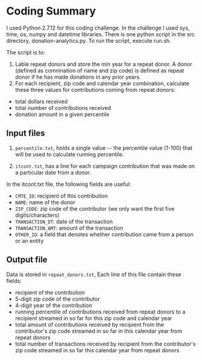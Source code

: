 # Coding Summary

I used Python 2.7.12 for this coding challenge. In the challenge I used sys, time, os, numpy and datetime libraries.
There is one python script in the src directory, donation-analytics.py. To run the script, execute run.sh.

The script is to: 

1. Lable repeat donors and store the min year for a repeat donor. A donor (defined as comnination of name and zip code) is defined as repeat donor if he has made donations in any prior years.
2. For each recipient, zip code and calendar year combination, calculate these three values for contributions coming from repeat donors:

* total dollars received
* total number of contributions received 
* donation amount in a given percentile

## Input files

1. `percentile.txt`, holds a single value -- the percentile value (1-100) that will be used to calculate running percentile.

2. `itcont.txt`, has a line for each campaign contribution that was made on a particular date from a donor.

In the itcont.txt file, the following fields are useful:

* `CMTE_ID`: recipient of this contribution
* `NAME`: name of the donor
* `ZIP_CODE`:  zip code of the contributor (we only want the first five digits/characters)
* `TRANSACTION_DT`: date of the transaction
* `TRANSACTION_AMT`: amount of the transaction
* `OTHER_ID`: a field that denotes whether contribution came from a person or an entity 

## Output file

Data is stored in `repeat_donors.txt`, Each line of this file contain these fields:

* recipient of the contribution 
* 5-digit zip code of the contributor 
* 4-digit year of the contribution
* running percentile of contributions received from repeat donors to a recipient streamed in so far for this zip code and calendar year
* total amount of contributions received by recipient from the contributor's zip code streamed in so far in this calendar year from repeat donors
* total number of transactions received by recipient from the contributor's zip code streamed in so far this calendar year from repeat donors